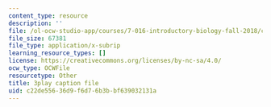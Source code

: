 ```yaml
---
content_type: resource
description: ''
file: /ol-ocw-studio-app/courses/7-016-introductory-biology-fall-2018/c22de55636d9f6d76b3bbf639032131a_7xJPSuSVmSk.srt
file_size: 67381
file_type: application/x-subrip
learning_resource_types: []
license: https://creativecommons.org/licenses/by-nc-sa/4.0/
ocw_type: OCWFile
resourcetype: Other
title: 3play caption file
uid: c22de556-36d9-f6d7-6b3b-bf639032131a
---
```

